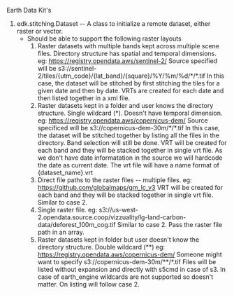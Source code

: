 Earth Data Kit's

1. edk.stitching.Dataset -- A class to initialize a remote dataset, either raster or vector. 
    * Should be able to support the following raster layouts
        1. Raster datasets with multiple bands kept across multiple scene files. Directory structure has spatial and temporal dimensions.
            eg: https://registry.opendata.aws/sentinel-2/
            Source specified will be s3://sentinel-2/tiles/{utm_code}/{lat_band}/{square}/%Y/%m/%d/\*/*.tif
            In this case, the dataset will be stitched by first stitching the tiles for a given date and then by date. VRTs are created for each date and then listed together in a xml file.
        2. Raster datasets kept in a folder and user knows the directory structure. Single wildcard (*). Doesn't have temporal dimension.
            eg: https://registry.opendata.aws/copernicus-dem/
            Source specificed will be s3://copernicus-dem-30m/\*/\*.tif
            In this case, the dataset will be stitched together by listing all the files in the directory. Band selection will still be done.
            VRT will be created for each band and they will be stacked together in single vrt file. As we don't have date informatation in the source we will hardcode the date as current date.
            The vrt file will have a name format of {dataset_name}.vrt
        3. Direct file paths to the raster files -- multiple files.
            eg: https://github.com/globalmaps/gm_lc_v3
            VRT will be created for each band and they will be stacked together in single vrt file. Similar to case 2.
        4. Single raster file.
            eg: s3://us-west-2.opendata.source.coop/vizzuality/lg-land-carbon-data/deforest_100m_cog.tif
            Similar to case 2. Pass the raster file path in an array.
        5. Raster datasets kept in folder but user doesn't know the directory structure. Double wildcard (**)
            eg: https://registry.opendata.aws/copernicus-dem/
                Someone might want to specify s3://copernicus-dem-30m/*\*/\*.tif
                Files will be listed without expansion and directly with s5cmd in case of s3. In case of earth_engine wildcards are not supported so doesn't matter.
                On listing will follow case 2.